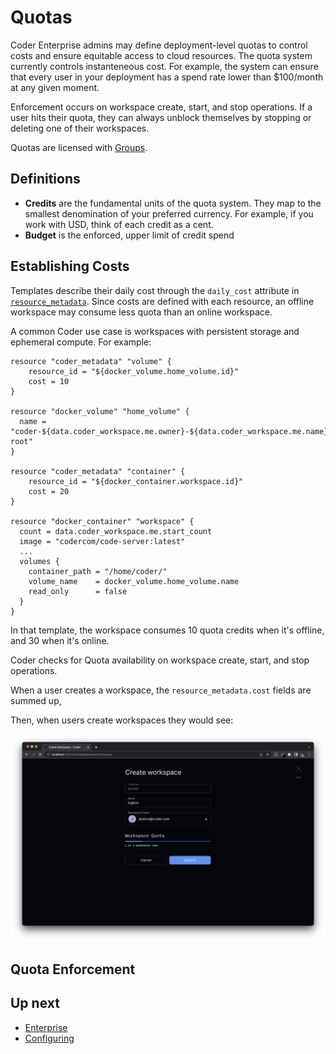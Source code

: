 # Quotas

Coder Enterprise admins may define deployment-level quotas to control costs
and ensure equitable access to cloud resources. The quota system currently controls
instanteneous cost. For example, the system can ensure that every user in your
deployment has a spend rate lower than $100/month at any given moment.

Enforcement occurs on workspace create, start, and stop operations. If a user
hits their quota, they can always unblock themselves by stopping or deleting
one of their workspaces.

Quotas are licensed with [Groups](./groups.md).

## Definitions

- **Credits** are the fundamental units of the quota system. They map to the
  smallest denomination of your preferred currency. For example, if you work with USD,
  think of each credit as a cent.
- **Budget** is the enforced, upper limit of credit spend

## Establishing Costs

Templates describe their daily cost through the `daily_cost` attribute in
[`resource_metadata`](https://registry.terraform.io/providers/coder/coder/latest/docs/resources/metadata).
Since costs are defined with each resource, an offline workspace may consume
less quota than an online workspace.

A common Coder use case is workspaces with persistent storage and ephemeral
compute. For example:

```hcl
resource "coder_metadata" "volume" {
    resource_id = "${docker_volume.home_volume.id}"
    cost = 10
}

resource "docker_volume" "home_volume" {
  name = "coder-${data.coder_workspace.me.owner}-${data.coder_workspace.me.name}-root"
}

resource "coder_metadata" "container" {
    resource_id = "${docker_container.workspace.id}"
    cost = 20
}

resource "docker_container" "workspace" {
  count = data.coder_workspace.me.start_count
  image = "codercom/code-server:latest"
  ...
  volumes {
    container_path = "/home/coder/"
    volume_name    = docker_volume.home_volume.name
    read_only      = false
  }
}
```

In that template, the workspace consumes 10 quota credits when it's offline, and
30 when it's online.

Coder checks for Quota availability on workspace create, start, and stop
operations.

When a user creates a workspace, the `resource_metadata.cost` fields are summed up,

Then, when users create workspaces they would see:

<img src="../images/admin/quotas.png"/>

## Quota Enforcement

## Up next

- [Enterprise](../enterprise.md)
- [Configuring](./configure.md)
